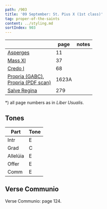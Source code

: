```yaml
---
path: /903
title: '09 September: St. Pius X (1st class)'
tag: proper-of-the-saints
content: ../styling.md
sortIndex: 903
---
```


|   | page | notes   |
|---|---|---|
| [Asperges](/pdf/asperges.pdf) | 11 ||
| [Mass XI](/pdf/iv.pdf) | 37 ||
| [Credo I](/pdf/credo-iv.pdf) | 68 ||
| [Propria (GABC)](https://bbloomf.github.io/jgabc/propers.html#saint=Sep3),<br>[Propria (PDF scan)](/pdf/pius-x.pdf)  | 1623A ||
| [Salve Regina](/pdf/salve-regina.pdf)  | 279  ||

*) all page numbers as in _Liber Usualis_.

## Tones

| Part  | Tone |
|---|---|
| Intr | E |
| Grad | C |
| Allelúia | E |
| Offer | E |
| Comm | E |

## Verse Communio
Verse Communio: page 124.
